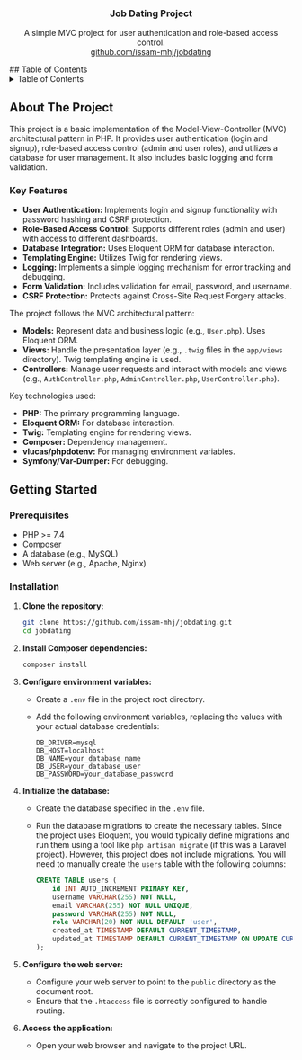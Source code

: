<div align="center">

<h3 align="center">Job Dating Project</h3>

  <p align="center">
    A simple MVC project for user authentication and role-based access control.
    <br />
     <a href="https://github.com/issam-mhj/jobdating">github.com/issam-mhj/jobdating</a>
  </p>
</div>
## Table of Contents

<details>
  <summary>Table of Contents</summary>
  <ol>
    <li>
      <a href="#about-the-project">About The Project</a>
      <ul>
        <li><a href="#key-features">Key Features</a></li>
      </ul>
    </li>
    <li><a href="#architecture">Architecture</a></li>
    <li>
      <a href="#getting-started">Getting Started</a>
      <ul>
        <li><a href="#prerequisites">Prerequisites</a></li>
        <li><a href="#installation">Installation</a></li>
      </ul>
    </li>
    <li><a href="#acknowledgments">Acknowledgments</a></li>
  </ol>
</details>

## About The Project

This project is a basic implementation of the Model-View-Controller (MVC) architectural pattern in PHP. It provides user authentication (login and signup), role-based access control (admin and user roles), and utilizes a database for user management. It also includes basic logging and form validation.

### Key Features

- **User Authentication:** Implements login and signup functionality with password hashing and CSRF protection.
- **Role-Based Access Control:** Supports different roles (admin and user) with access to different dashboards.
- **Database Integration:** Uses Eloquent ORM for database interaction.
- **Templating Engine:** Utilizes Twig for rendering views.
- **Logging:** Implements a simple logging mechanism for error tracking and debugging.
- **Form Validation:** Includes validation for email, password, and username.
- **CSRF Protection:** Protects against Cross-Site Request Forgery attacks.

The project follows the MVC architectural pattern:

- **Models:** Represent data and business logic (e.g., `User.php`). Uses Eloquent ORM.
- **Views:** Handle the presentation layer (e.g., `.twig` files in the `app/views` directory).  Twig templating engine is used.
- **Controllers:** Manage user requests and interact with models and views (e.g., `AuthController.php`, `AdminController.php`, `UserController.php`).

Key technologies used:

- **PHP:** The primary programming language.
- **Eloquent ORM:** For database interaction.
- **Twig:** Templating engine for rendering views.
- **Composer:** Dependency management.
- **vlucas/phpdotenv:** For managing environment variables.
- **Symfony/Var-Dumper:** For debugging.

## Getting Started

### Prerequisites

- PHP >= 7.4
- Composer
- A database (e.g., MySQL)
- Web server (e.g., Apache, Nginx)

### Installation

1.  **Clone the repository:**

    ```sh
    git clone https://github.com/issam-mhj/jobdating.git
    cd jobdating
    ```

2.  **Install Composer dependencies:**

    ```sh
    composer install
    ```

3.  **Configure environment variables:**

    -   Create a `.env` file in the project root directory.
    -   Add the following environment variables, replacing the values with your actual database credentials:

        ```
        DB_DRIVER=mysql
        DB_HOST=localhost
        DB_NAME=your_database_name
        DB_USER=your_database_user
        DB_PASSWORD=your_database_password
        ```

4.  **Initialize the database:**

    -   Create the database specified in the `.env` file.
    -   Run the database migrations to create the necessary tables.  Since the project uses Eloquent, you would typically define migrations and run them using a tool like `php artisan migrate` (if this was a Laravel project).  However, this project does not include migrations.  You will need to manually create the `users` table with the following columns:

        ```sql
        CREATE TABLE users (
            id INT AUTO_INCREMENT PRIMARY KEY,
            username VARCHAR(255) NOT NULL,
            email VARCHAR(255) NOT NULL UNIQUE,
            password VARCHAR(255) NOT NULL,
            role VARCHAR(20) NOT NULL DEFAULT 'user',
            created_at TIMESTAMP DEFAULT CURRENT_TIMESTAMP,
            updated_at TIMESTAMP DEFAULT CURRENT_TIMESTAMP ON UPDATE CURRENT_TIMESTAMP
        );
        ```

5.  **Configure the web server:**

    -   Configure your web server to point to the `public` directory as the document root.
    -   Ensure that the `.htaccess` file is correctly configured to handle routing.

6.  **Access the application:**

    -   Open your web browser and navigate to the project URL.
